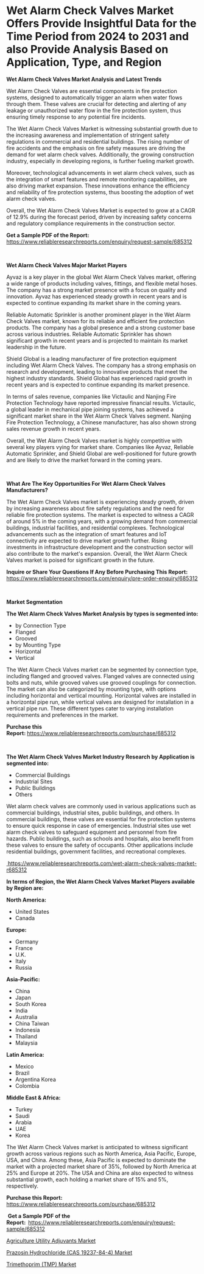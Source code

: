 <p><h1>Wet Alarm Check Valves Market Offers Provide Insightful Data for the Time Period from 2024 to 2031 and also Provide Analysis Based on Application, Type, and Region</h1></p><p><strong>Wet Alarm Check Valves Market Analysis and Latest Trends</strong></p>
<p><p>Wet Alarm Check Valves are essential components in fire protection systems, designed to automatically trigger an alarm when water flows through them. These valves are crucial for detecting and alerting of any leakage or unauthorized water flow in the fire protection system, thus ensuring timely response to any potential fire incidents.</p><p>The Wet Alarm Check Valves Market is witnessing substantial growth due to the increasing awareness and implementation of stringent safety regulations in commercial and residential buildings. The rising number of fire accidents and the emphasis on fire safety measures are driving the demand for wet alarm check valves. Additionally, the growing construction industry, especially in developing regions, is further fueling market growth.</p><p>Moreover, technological advancements in wet alarm check valves, such as the integration of smart features and remote monitoring capabilities, are also driving market expansion. These innovations enhance the efficiency and reliability of fire protection systems, thus boosting the adoption of wet alarm check valves.</p><p>Overall, the Wet Alarm Check Valves Market is expected to grow at a CAGR of 12.9% during the forecast period, driven by increasing safety concerns and regulatory compliance requirements in the construction sector.</p></p>
<p><strong>Get a Sample PDF of the Report:&nbsp;</strong> <a href="https://www.reliableresearchreports.com/enquiry/request-sample/685312">https://www.reliableresearchreports.com/enquiry/request-sample/685312</a></p>
<p>&nbsp;</p>
<p><strong>Wet Alarm Check Valves Major Market Players</strong></p>
<p><p>Ayvaz is a key player in the global Wet Alarm Check Valves market, offering a wide range of products including valves, fittings, and flexible metal hoses. The company has a strong market presence with a focus on quality and innovation. Ayvaz has experienced steady growth in recent years and is expected to continue expanding its market share in the coming years.</p><p>Reliable Automatic Sprinkler is another prominent player in the Wet Alarm Check Valves market, known for its reliable and efficient fire protection products. The company has a global presence and a strong customer base across various industries. Reliable Automatic Sprinkler has shown significant growth in recent years and is projected to maintain its market leadership in the future.</p><p>Shield Global is a leading manufacturer of fire protection equipment including Wet Alarm Check Valves. The company has a strong emphasis on research and development, leading to innovative products that meet the highest industry standards. Shield Global has experienced rapid growth in recent years and is expected to continue expanding its market presence.</p><p>In terms of sales revenue, companies like Victaulic and Nanjing Fire Protection Technology have reported impressive financial results. Victaulic, a global leader in mechanical pipe joining systems, has achieved a significant market share in the Wet Alarm Check Valves segment. Nanjing Fire Protection Technology, a Chinese manufacturer, has also shown strong sales revenue growth in recent years.</p><p>Overall, the Wet Alarm Check Valves market is highly competitive with several key players vying for market share. Companies like Ayvaz, Reliable Automatic Sprinkler, and Shield Global are well-positioned for future growth and are likely to drive the market forward in the coming years.</p></p>
<p>&nbsp;</p>
<p><strong>What Are The Key Opportunities For Wet Alarm Check Valves Manufacturers?</strong></p>
<p><p>The Wet Alarm Check Valves market is experiencing steady growth, driven by increasing awareness about fire safety regulations and the need for reliable fire protection systems. The market is expected to witness a CAGR of around 5% in the coming years, with a growing demand from commercial buildings, industrial facilities, and residential complexes. Technological advancements such as the integration of smart features and IoT connectivity are expected to drive market growth further. Rising investments in infrastructure development and the construction sector will also contribute to the market's expansion. Overall, the Wet Alarm Check Valves market is poised for significant growth in the future.</p></p>
<p><strong>Inquire or Share Your Questions If Any Before Purchasing This Report:</strong> <a href="https://www.reliableresearchreports.com/enquiry/pre-order-enquiry/685312">https://www.reliableresearchreports.com/enquiry/pre-order-enquiry/685312</a></p>
<p>&nbsp;</p>
<p><strong>Market Segmentation</strong></p>
<p><strong>The Wet Alarm Check Valves Market Analysis by types is segmented into:</strong></p>
<p><ul><li>by Connection Type</li><li>Flanged</li><li>Grooved</li><li>by Mounting Type</li><li>Horizontal</li><li>Vertical</li></ul></p>
<p><p>The Wet Alarm Check Valves market can be segmented by connection type, including flanged and grooved valves. Flanged valves are connected using bolts and nuts, while grooved valves use grooved couplings for connection. The market can also be categorized by mounting type, with options including horizontal and vertical mounting. Horizontal valves are installed in a horizontal pipe run, while vertical valves are designed for installation in a vertical pipe run. These different types cater to varying installation requirements and preferences in the market.</p></p>
<p><strong>Purchase this Report:&nbsp;</strong><a href="https://www.reliableresearchreports.com/purchase/685312">https://www.reliableresearchreports.com/purchase/685312</a></p>
<p>&nbsp;</p>
<p><strong>The Wet Alarm Check Valves Market Industry Research by Application is segmented into:</strong></p>
<p><ul><li>Commercial Buildings</li><li>Industrial Sites</li><li>Public Buildings</li><li>Others</li></ul></p>
<p><p>Wet alarm check valves are commonly used in various applications such as commercial buildings, industrial sites, public buildings, and others. In commercial buildings, these valves are essential for fire protection systems to ensure quick response in case of emergencies. Industrial sites use wet alarm check valves to safeguard equipment and personnel from fire hazards. Public buildings, such as schools and hospitals, also benefit from these valves to ensure the safety of occupants. Other applications include residential buildings, government facilities, and recreational complexes.</p></p>
<p><a href="https://www.reliableresearchreports.com/wet-alarm-check-valves-market-r685312">&nbsp;https://www.reliableresearchreports.com/wet-alarm-check-valves-market-r685312</a></p>
<p><strong>In terms of Region, the Wet Alarm Check Valves Market Players available by Region are:</strong></p>
<p>
    <p> <strong> North America: </strong>
        <ul>
            <li>United States</li>
            <li>Canada</li>
        </ul>
        </p> 
    <p> <strong> Europe: </strong>
        <ul>
            <li>Germany</li>
            <li>France</li>
            <li>U.K.</li>
            <li>Italy</li>
            <li>Russia</li>
        </ul>
        </p> 
    <p> <strong> Asia-Pacific: </strong>
        <ul>
            <li>China</li>
            <li>Japan</li>
            <li>South Korea</li>
            <li>India</li>
            <li>Australia</li>
            <li>China Taiwan</li>
            <li>Indonesia</li>
            <li>Thailand</li>
            <li>Malaysia</li>
        </ul>
        </p> 
    <p> <strong> Latin America: </strong>
        <ul>
            <li>Mexico</li>
            <li>Brazil</li>
            <li>Argentina Korea</li>
            <li>Colombia</li>
        </ul>
        </p> 
    <p> <strong> Middle East & Africa: </strong>
        <ul>
            <li>Turkey</li>
            <li>Saudi</li>
            <li>Arabia</li>
            <li>UAE</li>
            <li>Korea</li>
        </ul>
    </p>
    </p>
<p><p>The Wet Alarm Check Valves market is anticipated to witness significant growth across various regions such as North America, Asia Pacific, Europe, USA, and China. Among these, Asia Pacific is expected to dominate the market with a projected market share of 35%, followed by North America at 25% and Europe at 20%. The USA and China are also expected to witness substantial growth, each holding a market share of 15% and 5%, respectively.</p></p>
<p><strong>Purchase this Report: </strong><a href="https://www.reliableresearchreports.com/purchase/685312">https://www.reliableresearchreports.com/purchase/685312</a></p>
<p>&nbsp;<strong>Get a Sample PDF of the Report:&nbsp;&nbsp;</strong><a href="https://www.reliableresearchreports.com/enquiry/request-sample/685312">https://www.reliableresearchreports.com/enquiry/request-sample/685312</a></p>
<p><strong></strong></p>
<p><p><a href="https://www.linkedin.com/pulse/agriculture-utility-adjuvants-market-provides-detailed-segmentation-s81be?trackingId=sYUWtvivbU0%2BWA9432wsxw%3D%3D">Agriculture Utility Adjuvants Market</a></p><p><a href="https://www.linkedin.com/pulse/prazosin-hydrochloride-cas-19237-84-4-market-exploring-share-gm0wc?trackingId=RtEJlFukX2mAbI27ZNHyRQ%3D%3D">Prazosin Hydrochloride (CAS 19237-84-4) Market</a></p><p><a href="https://www.linkedin.com/pulse/trimethoprim-tmp-market-analysis-sze-forecasted-period-from-2024-bsyec?trackingId=gOwF1NraDfi2hcG95OF7vQ%3D%3D">Trimethoprim (TMP) Market</a></p></p>